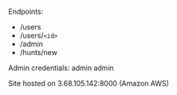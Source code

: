 Endpoints:

* /users
* /users/`<id>`
* /admin
* /hunts/new

Admin credentials: admin admin

Site hosted on 3.68.105.142:8000 (Amazon AWS)
